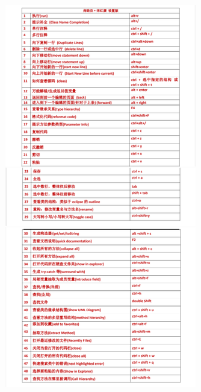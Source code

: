 ![title](https://raw.githubusercontent.com/XJZ-0707/imge/master/gitnote/2019/09/12/1-1568295287266.png)
![title](https://raw.githubusercontent.com/XJZ-0707/imge/master/gitnote/2019/09/12/2-1568295322931.png)
![title](https://raw.githubusercontent.com/XJZ-0707/imge/master/gitnote/2019/09/12/3-1568295333685.png)